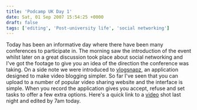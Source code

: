 ```yaml
---
title: 'Podcamp UK Day 1'
date: Sat, 01 Sep 2007 15:54:25 +0000
draft: false
tags: ['editing', 'Post-university life', 'social networking']
---
```


Today has been an informative day where there have been many conferences to participate in. The morning saw the introduction of the event whilst later on a great discussion took place about social networking and I've got the footage to give you an idea of the direction the conference was taking. On a side note we were introduced to [vlogsnapz](http://vlogsnapz.com/), an application designed to make video blogging simpler. So far I've seen that you can upload to a number of popular video sharing website and the interface is simple. When you record the application gives you accept, refuse and set tasks to offer a few extra options. Here's a quick link to a [video](http://www.youtube.com/watch?v=vSKw1gTP1k8) shot last night and edited by 7am today.